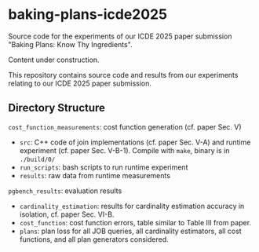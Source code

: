 # baking-plans-icde2025

Source code for the experiments of our ICDE 2025 paper submission "Baking Plans: Know Thy Ingredients".

Content under construction.

This repository contains source code and results from our experiments
relating to our ICDE 2025 paper submission.


## Directory Structure

`cost_function_measurements`: cost function generation (cf. paper Sec. V)

- `src`:
   C++ code of join implementations (cf. paper Sec. V-A)
   and runtime experiment (cf. paper Sec. V-B-1).
   Compile with `make`, binary is in `./build/0/`
- `run_scripts`: bash scripts to run runtime experiment
- `results`: raw data from runtime measurements


`pgbench_results`: evaluation results

- `cardinality_estimation`:
   results for cardinality estimation accuracy in isolation,
   cf. paper Sec. VI-B.
- `cost_function`:
  cost function errors, table similar to Table III from paper.
- `plans`:
  plan loss for all JOB queries,
  all cardinality estimators,
  all cost functions, and
  all plan generators considered.
